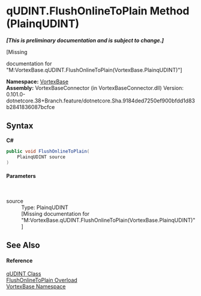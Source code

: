 # qUDINT.FlushOnlineToPlain Method (PlainqUDINT)
 _**\[This is preliminary documentation and is subject to change.\]**_

\[Missing <summary> documentation for "M:VortexBase.qUDINT.FlushOnlineToPlain(VortexBase.PlainqUDINT)"\]

**Namespace:**&nbsp;<a href="N_VortexBase.md">VortexBase</a><br />**Assembly:**&nbsp;VortexBaseConnector (in VortexBaseConnector.dll) Version: 0.101.0-dotnetcore.38+Branch.feature/dotnetcore.Sha.9184ded7250ef900bfdd1d83b2841836087bcfce

## Syntax

**C#**<br />
``` C#
public void FlushOnlineToPlain(
	PlainqUDINT source
)
```


#### Parameters
&nbsp;<dl><dt>source</dt><dd>Type: PlainqUDINT<br />\[Missing <param name="source"/> documentation for "M:VortexBase.qUDINT.FlushOnlineToPlain(VortexBase.PlainqUDINT)"\]</dd></dl>

## See Also


#### Reference
<a href="T_VortexBase_qUDINT.md">qUDINT Class</a><br /><a href="Overload_VortexBase_qUDINT_FlushOnlineToPlain.md">FlushOnlineToPlain Overload</a><br /><a href="N_VortexBase.md">VortexBase Namespace</a><br />